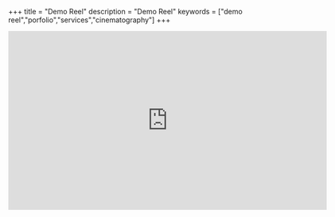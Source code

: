 +++
title = "Demo Reel"
description = "Demo Reel"
keywords = ["demo reel","porfolio","services","cinematography"]
+++

<iframe width="640" height="360" src="https://www.youtube.com/embed/iDGVgNt0TpY?controls=0" frameborder="0" allow="accelerometer; autoplay; encrypted-media; gyroscope; picture-in-picture" allowfullscreen></iframe>
<br>
<br>
<br>
<br>
<br>
